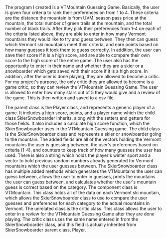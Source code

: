 The program I created is a VTMountain Guessing Game. Basically, the user is given four criteria to rank their
preferences on from 1 to 4. These criteria are the distance the mountain is from UVM, season pass price at the mountain,
the total number of green trails at the mountain, and the total number of black trails. After they pick their preferences
from 1-4 on each of the criteria listed above, they are able to enter in how many Vermont mountains they would like to try
and guess between. They then can guess which Vermont ski mountains meet their criteria, and earn points based on how
many guesses it took them to guess correctly. In addition, the user can save their score if it is a high score, and
are able to compare their own score to the high score of the entire game. The user also has the opportunity to enter
in their name and whether they are a skier or a snowboarder which gets saved with their score if it is a high score.
In addition, after the user is done playing, they are allowed to become a critic. For my project's purpose, the only
critic they are allowed to become is a game critic, so they can review the VTMountain Guessing Game. The user is
allowed to enter how many stars out of 5 they would give and a review of the game. This is then written
and saved to a csv file.

The parent class is the Player class, and represents a generic player of a game. It includes
a high score, points, and a player name which the child class SkierSnowboarder inherits, along with the setters and getters for
those fields. It also includes a calculate high score function, which the SkierSnowboarder uses in the VTMountain
Guessing game. The child class is the SkierSnowboarder class and represents a skier or snowboarder
going to the mountain. The added fields are all of the vectors holding the Vermont mountains the user is
guessing between, the user's preferences based on criteria (1-4), and counters to keep track of how many guesses the user has used.
There is also a string which holds the player's winter sport and a vector to hold previous random numbers already generated
for Vermont mountains which the user guesses between. The SkierSnowboarder class has multiple added methods which generates
the VTMountains the user can guess between, allows the user to enter in guesses, prints the mountains the user can guess between,
and calculates whether the user's mountain guess is correct based on the category. The component class is VTMountain. This
class holds all of the data on each Vermont ski mountain, which allows the SkierSnowboarder class to use to compare
the user guesses and preferences for each category to the actual mountains in Vermont. The unrelated class is the
critic class. This class allows the user to enter in a review for the VTMountain Guessing Game after they are done playing.
The critic class uses the same name entered in from the SkierSnowboarder class, and this field is actually inherited from
SkierSnowboarder parent class, Player.